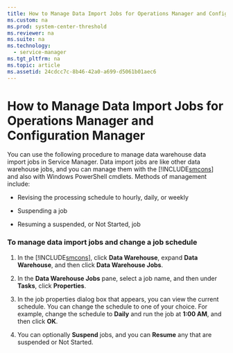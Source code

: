 ```yaml
---
title: How to Manage Data Import Jobs for Operations Manager and Configuration Manager
ms.custom: na
ms.prod: system-center-threshold
ms.reviewer: na
ms.suite: na
ms.technology: 
  - service-manager
ms.tgt_pltfrm: na
ms.topic: article
ms.assetid: 24cdcc7c-8b46-42a0-a699-d5061b01aec6
---
```

# How to Manage Data Import Jobs for Operations Manager and Configuration Manager
You can use the following procedure to manage data warehouse data import jobs in Service Manager. Data import jobs are like other data warehouse jobs, and you can manage them with the [!INCLUDE[smcons](../../includes/smcons_md.md)] and also with Windows PowerShell cmdlets. Methods of management include:

-   Revising the processing schedule to hourly, daily, or weekly

-   Suspending a job

-   Resuming a suspended, or Not Started, job

### To manage data import jobs and change a job schedule

1.  In the [!INCLUDE[smcons](../../includes/smcons_md.md)], click **Data Warehouse**, expand **Data Warehouse**, and then click **Data Warehouse Jobs**.

2.  In the **Data Warehouse Jobs** pane, select a job name, and then under **Tasks**, click **Properties**.

3.  In the job properties dialog box that appears, you can view the current schedule. You can change the schedule to one of your choice. For example, change the schedule to **Daily** and run the job at **1:00 AM**, and then click **OK**.

4.  You can optionally **Suspend** jobs, and you can **Resume** any that are suspended or Not Started.


